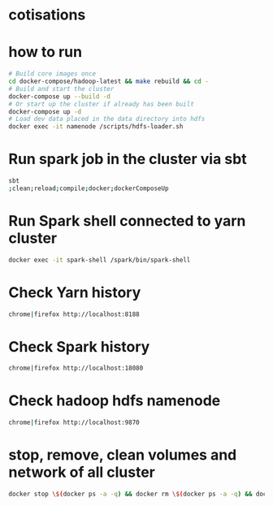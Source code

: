 # cotisations
# how to run

```bash
# Build core images once
cd docker-compose/hadoop-latest && make rebuild && cd -
# Build and start the cluster
docker-compose up --build -d
# Or start up the cluster if already has been built
docker-compose up -d
# Load dev data placed in the data directory into hdfs
docker exec -it namenode /scripts/hdfs-loader.sh
```

# Run spark job in the cluster via sbt

```bash
sbt
;clean;reload;compile;docker;dockerComposeUp
```

# Run Spark shell connected to yarn cluster

```bash
docker exec -it spark-shell /spark/bin/spark-shell
```

# Check Yarn history

```bash
chrome|firefox http://localhost:8188
```

# Check Spark history

```bash
chrome|firefox http://localhost:18080
```

# Check hadoop hdfs namenode

```bash
chrome|firefox http://localhost:9870
```

# stop, remove, clean volumes and network of all cluster

```bash
docker stop \$(docker ps -a -q) && docker rm \$(docker ps -a -q) && docker volume prune -f && docker network prune -f
```
